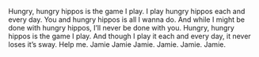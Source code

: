 Hungry, hungry hippos is the game I play. I play hungry hippos each and every day. You and hungry hippos is all I wanna do. And while I might be done with hungry hippos, I’ll never be done with you. Hungry, hungry hippos is the game I play. And though I play it each and every day, it never loses it’s sway. Help me. Jamie Jamie Jamie. Jamie. Jamie. Jamie.
